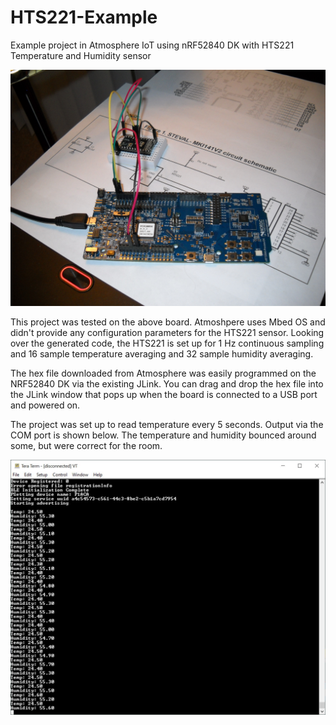 # HTS221-Example
Example project in Atmosphere IoT using nRF52840 DK with HTS221 Temperature and Humidity sensor

![](https://github.com/OldMax44/HTS221-Example/blob/master/images/BoardWiring.JPG)

This project was tested on the above board.  Atmoshpere uses Mbed OS and didn't 
provide any configuration parameters for the HTS221 sensor.  Looking over the generated code,
the HTS221 is set up for 1 Hz continuous sampling and 16 sample temperature averaging and
32 sample humidity averaging.

The hex file downloaded from Atmosphere was easily programmed on the NRF52840 DK via the existing JLink.
You can drag and drop the hex file into the JLink window that pops up when the board is connected to
a USB port and powered on.

The project was set up to read temperature every 5 seconds.  Output via the COM port is shown below.
The temperature and humidity bounced around some, but were correct for the room.

![](https://github.com/OldMax44/HTS221-Example/blob/master/images/Atmosphere_BLE_HTS221.JPG)
